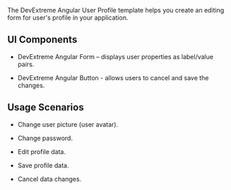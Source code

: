 The DevExtreme Angular User Profile template helps you create an editing form for user's profile in your application.
<!--split-->

## UI Components  

- DevExtreme Angular Form – displays user properties as label/value pairs.

- DevExtreme Angular Button - allows users to cancel and save the changes.

## Usage Scenarios 

- Change user picture (user avatar).

- Change password.

- Edit profile data.

- Save profile data.

- Cancel data changes.
